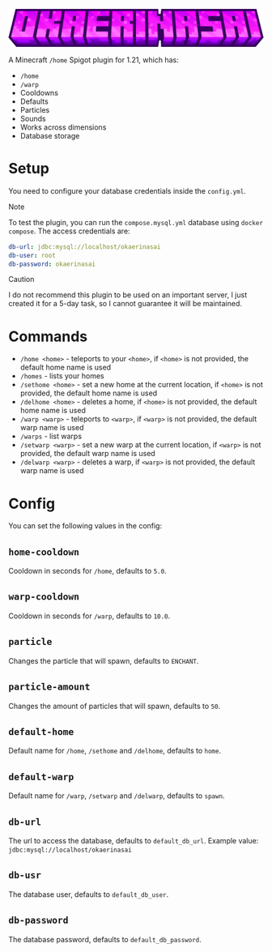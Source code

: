 <a href="#">
  <p align="center">
    <img src="https://raw.githubusercontent.com/ZotyDev/Okaerinasai/main/branding/title.png" alt="Okaerinasai Title">
  </p>
</a>

A Minecraft `/home` Spigot plugin for 1.21, which has:
- `/home`
- `/warp`
- Cooldowns
- Defaults
- Particles
- Sounds
- Works across dimensions
- Database storage

# Setup

You need to configure your database credentials inside the `config.yml`.

> [!NOTE]
> To test the plugin, you can run the `compose.mysql.yml` database using `docker compose`. The access credentials are:
```yml
db-url: jdbc:mysql://localhost/okaerinasai
db-user: root
db-password: okaerinasai
```

> [!CAUTION]
> I do not recommend this plugin to be used on an important server, I just created it for a 5-day task, so I cannot guarantee it will be maintained.

# Commands

- `/home <home>` - teleports to your `<home>`, if `<home>` is not provided, the default home name is used
- `/homes` - lists your homes
- `/sethome <home>` - set a new home at the current location, if `<home>` is not provided, the default home name is used
- `/delhome <home>` - deletes a home, if `<home>` is not provided, the default home name is used
- `/warp <warp>` - teleports to `<warp>`, if `<warp>` is not provided, the default warp name is used
- `/warps` - list warps
- `/setwarp <warp>` - set a new warp at the current location, if `<warp>` is not provided, the default warp name is used
- `/delwarp <warp>` - deletes a warp, if `<warp>` is not provided, the default warp name is used

# Config

You can set the following values in the config:

## `home-cooldown`
Cooldown in seconds for `/home`, defaults to `5.0`.

## `warp-cooldown`
Cooldown in seconds for `/warp`, defaults to `10.0`.

## `particle`
Changes the particle that will spawn, defaults to `ENCHANT`.

## `particle-amount`
Changes the amount of particles that will spawn, defaults to `50`.

## `default-home`
Default name for `/home`, `/sethome` and `/delhome`, defaults to `home`.

## `default-warp`
Default name for `/warp`, `/setwarp` and `/delwarp`, defaults to `spawn`.

## `db-url`
The url to access the database, defaults to `default_db_url`. Example value: `jdbc:mysql://localhost/okaerinasai`

## `db-usr`
The database user, defaults to `default_db_user`.

## `db-password`
The database password, defaults to `default_db_password`.
